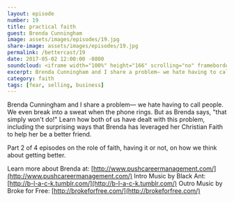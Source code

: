 ```yaml
---
layout: episode
number: 19
title: practical faith
guest: Brenda Cunningham
image: assets/images/episodes/19.jpg
share-image: assets/images/episodes/19.jpg
permalink: /bettercast/19
date: 2017-05-02 12:00:00 -0800
soundcloud: <iframe width="100%" height="166" scrolling="no" frameborder="no" src="https://w.soundcloud.com/player/?url=https%3A//api.soundcloud.com/tracks/320564120&amp;color=ff5500&amp;auto_play=false&amp;hide_related=false&amp;show_comments=true&amp;show_user=true&amp;show_reposts=false"></iframe>
excerpt: Brenda Cunningham and I share a problem— we hate having to call people. We even break into a sweat when the phone rings. Learn how both of us have dealt with this problem, including the surprising ways that Brenda has leveraged her Christian Faith to help her be a better friend.
category: faith
tags: [fear, selling, business]
---
```


Brenda Cunningham and I share a problem— we hate having to call people. We even break into a sweat when the phone rings. But as Brenda says, "that simply won't do!" Learn how both of us have dealt with this problem, including the surprising ways that Brenda has leveraged her Christian Faith to help her be a better friend.

Part 2 of 4 episodes on the role of faith, having it or not, on how we think about getting better.

Learn more about Brenda at: [http://www.pushcareermanagement.com/](http://www.pushcareermanagement.com/)
Intro Music by Black Ant: [http://b-l-a-c-k.tumblr.com/](http://b-l-a-c-k.tumblr.com/)
Outro Music by Broke for Free: [http://brokeforfree.com/](http://brokeforfree.com/)
